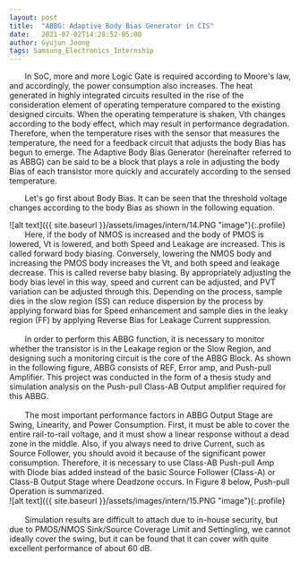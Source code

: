 ```yaml
---
layout: post
title:  "ABBG: Adaptive Body Bias Generator in CIS"
date:   2021-07-02T14:28:52-05:00
author: Gyujun Jeong
tags: Samsung_Electronics_Internship
---
```



&nbsp; &nbsp; &nbsp; &nbsp;In SoC, more and more Logic Gate is required according to Moore's law, and accordingly, the power consumption also increases. The heat generated in highly integrated circuits resulted in the rise of the consideration element of operating temperature compared to the existing designed circuits. When the operating temperature is shaken, Vth changes according to the body effect, which may result in performance degradation. Therefore, when the temperature rises with the sensor that measures the temperature, the need for a feedback circuit that adjusts the body Bias has begun to emerge. The Adaptive Body Bias Generator (hereinafter referred to as ABBG) can be said to be a block that plays a role in adjusting the body Bias of each transistor more quickly and accurately according to the sensed temperature.
<br>

&nbsp; &nbsp; &nbsp; &nbsp;Let's go first about Body Bias. It can be seen that the threshold voltage changes according to the body Bias as shown in the following equation.

![alt text]({{ site.baseurl }}/assets/images/intern/14.PNG "image"){:.profile}<br>
&nbsp; &nbsp; &nbsp; &nbsp;Here, if the body of NMOS is increased and the body of PMOS is lowered, Vt is lowered, and both Speed and Leakage are increased. This is called forward body biasing. Conversely, lowering the NMOS body and increasing the PMOS body increases the Vt, and both speed and leakage decrease. This is called reverse baby biasing. By appropriately adjusting the body bias level in this way, speed and current can be adjusted, and PVT variation can be adjusted through this. Depending on the process, sample dies in the slow region (SS) can reduce dispersion by the process by applying forward bias for Speed enhancement and sample dies in the leaky region (FF) by applying Reverse Bias for Leakage Current suppression.<br><br>
&nbsp; &nbsp; &nbsp; &nbsp;In order to perform this ABBG function, it is necessary to monitor whether the transistor is in the Leakage region or the Slow Region, and designing such a monitoring circuit is the core of the ABBG Block. As shown in the following figure, ABBG consists of REF, Error amp, and Push-pull Amplifier. This project was conducted in the form of a thesis study and simulation analysis on the Push-pull Class-AB Output amplifier required for this ABBG.
<br><br>
&nbsp; &nbsp; &nbsp; &nbsp;The most important performance factors in ABBG Output Stage are Swing, Linearity, and Power Consumption. First, it must be able to cover the entire rail-to-rail voltage, and it must show a linear response without a dead zone in the middle. Also, if you always need to drive Current, such as Source Follower, you should avoid it because of the significant power consumption. Therefore, it is necessary to use Class-AB Push-pull Amp with Diode bias added instead of the basic Source Follower (Class-A) or Class-B Output Stage where Deadzone occurs. In Figure 8 below, Push-pull Operation is summarized.<br>
![alt text]({{ site.baseurl }}/assets/images/intern/15.PNG "image"){:.profile}
<br><br>
&nbsp; &nbsp; &nbsp; &nbsp;Simulation results are difficult to attach due to in-house security, but due to PMOS/NMOS Sink/Source Coverage Limit and Settingling, we cannot ideally cover the swing, but it can be found that it can cover with quite excellent performance of about 60 dB.
